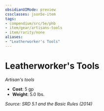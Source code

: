 ```yaml
---
obsidianUIMode: preview
cssclasses: json5e-item
tags:
- compendium/src/5e/phb
- item/gear/artisans-tools
- item/rarity/none
aliases: 
- "Leatherworker's Tools"
---
```

# Leatherworker's Tools
*Artisan's tools*  

- **Cost**: 5 gp
- **Weight**: 5.0 lbs.

*Source: SRD 5.1 and the Basic Rules (2014)*